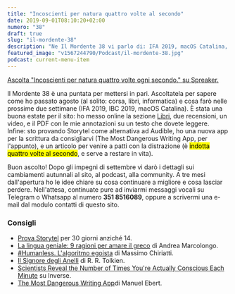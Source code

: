 ```yaml
---
title: "Incoscienti per natura quattro volte al secondo"
date: 2019-09-01T08:10:20+02:00
numero: "38"
draft: true
slug: "il-mordente-38"
description: "Ne Il Mordente 38 vi parlo di: IFA 2019, macOS Catalina, la lingua greca, Humanless, il Signore degli Anelli. E ancora: corsa, libri, Linux e neuroscienze. Registrato da Riccardo Palombo."
featured_image: "v1567244790/Podcast/il-mordente-38.jpg"
podcast: current-menu-item
---
```


<a class="spreaker-player" href="https://www.spreaker.com/episode/18959343" data-resource="episode_id=18959343" data-width="100%" data-height="200px" data-theme="light" data-playlist="false" data-playlist-continuous="false" data-autoplay="false" data-live-autoplay="false" data-chapters-image="true" data-episode-image-position="right" data-hide-logo="false" data-hide-likes="false" data-hide-comments="false" data-hide-sharing="false" data-hide-download="true">Ascolta "Incoscienti per natura quattro volte ogni secondo." su Spreaker.</a>

Il Mordente 38 è una puntata per mettersi in pari. Ascoltatela per sapere come ho passato agosto (al solito: corsa, libri, informatica) e cosa farò nelle prossime due settimane (IFA 2019, IBC 2019, macOS Catalina). È stata una buona estate per il sito: ho messo online la sezione <a href="/libri/" title="Libri consigliati da Riccardo Palombo">Libri</a>, due recensioni, un video, e il PDF con le mie annotazioni su un testo che dovete leggere. Infine: sto provando Storytel come alternativa ad Audible, ho una nuova app per la scrittura da consigliarvi (The Most Dangerous Writing App, per l'appunto), e un articolo per venire a patti con la distrazione (è <mark>indotta quattro volte al secondo</mark>, e serve a restare in vita).

Buon ascolto! Dopo gli impegni di settembre vi darò i dettagli sui cambiamenti autunnali al sito, al podcast, alla community. A tre mesi dall'apertura ho le idee chiare su cosa continuare a migliore e cosa lasciar perdere. Nell'attesa, continuate pure ad inviarmi messaggi vocali su Telegram o Whatsapp al numero <strong>351 8516089</strong>, oppure a scrivermi una e-mail dal modulo contatti di questo sito.

### Consigli
<ul>
<li><a href="https://tiny.cc/storytelriccardoim" target="_blank" rel="nofollow" title="Prova Storytel per 30 giorni con Riccardo.im">Prova Storytel</a> per 30 giorni anziché 14.</li>
<li><a href="https://amzn.to/2MlpOYa" target="_blank" rel="nofollow" title="Vedi il libro La lingua geniale">La lingua geniale: 9 ragioni per amare il greco</a> di Andrea Marcolongo.</li>
<li><a href="https://amzn.to/2ZqVr5u" target="_blank" rel="nofollow" title="Vedi il libro Humanless">#Humanless. L'algoritmo egoista</a> di Massimo Chiriatti.</li>
<li><a href="https://amzn.to/2ZnxJWV" target="_blank" rel="nofollow" title="Vedi il libro Il Signore degli Anelli">Il Signore degli Anelli</a> di R. R. Tolkien.</li>
<li><a href="https://www.inverse.com/article/48300-why-is-it-hard-to-focus-research-humans" target="_blank" rel="nofollow" title="Scientists Reveal the Number of Times You're Actually Conscious Each Minute">Scientists Reveal the Number of Times You're Actually Conscious Each Minute</a> su Inverse.</li>
<li><a href="https://www.squibler.io/writing-prompt-generator" target="_blank" rel="nofollow" title="The Most Dangerous Writing App">The Most Dangerous Writing App</a>di Manuel Ebert.</li>
</ul>